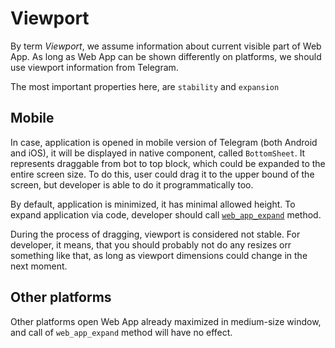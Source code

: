 # Viewport

By term *Viewport*, we assume information about current visible part of Web App.
As long as Web App can be shown differently on platforms, we should use viewport
information from Telegram.

The most important properties here, are `stability` and `expansion`

## Mobile

In case, application is opened in mobile version of Telegram (both Android and
iOS), it will be displayed in native component, called `BottomSheet`. It
represents draggable from bot to top block, which could be expanded to the
entire screen size. To do this, user could drag it to the upper bound of the
screen, but developer is able to do it programmatically too.

By default, application is minimized, it has minimal allowed height. To expand
application via code, developer should
call [`web_app_expand`](../apps-communication/methods.md#web_app_expand)
method.

During the process of dragging, viewport is considered not stable. For
developer, it means, that you should probably not do any resizes orr something
like that, as long as viewport dimensions could change in the next moment.

## Other platforms

Other platforms open Web App already maximized in medium-size window, and call
of `web_app_expand` method will have no effect.